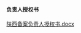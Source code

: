 #### 负责人授权书

[陕西备案负责人授权书.docx](https://badownload.s3.cn-north-1.jdcloud-oss.com/buchongziliao/shanxi/shanxishouquanshu.doc)
